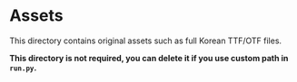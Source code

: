 # Assets

This directory contains original assets such as full Korean TTF/OTF files.

**This directory is not required, you can delete it if you use custom path in `run.py`.**
